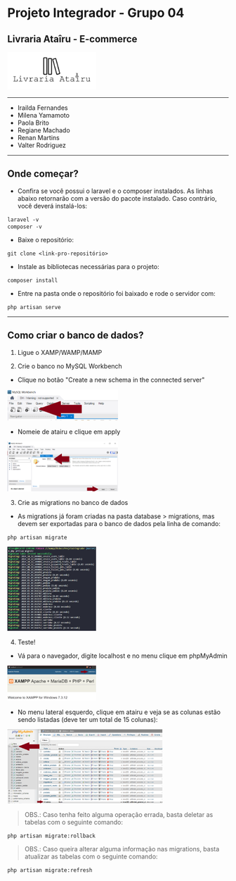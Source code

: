 # Projeto Integrador - Grupo 04


## Livraria Ataîru - E-commerce
<img src="public/img/LivrariaAtairu-logo-Courier_New.png" alt="Livraria Ataîru" width="40%"/>

---

* Irailda Fernandes
* Milena Yamamoto
* Paola Brito
* Regiane Machado
* Renan Martins
* Valter Rodriguez

---

## Onde começar?

* Confira se você possui o laravel e o composer instalados. As linhas abaixo retornarão com a versão do pacote instalado. Caso contrário, você deverá instalá-los:

```
laravel -v
composer -v
```


* Baixe o repositório:

```
git clone <link-pro-repositório>
```

* Instale as bibliotecas necessárias para o projeto:

```
composer install
```

* Entre na pasta onde o repositório foi baixado e rode o servidor com:

```
php artisan serve
```


---

## Como criar o banco de dados?

1. Ligue o XAMP/WAMP/MAMP


2. Crie o banco no MySQL Workbench
* Clique no botão "Create a new schema in the connected server"

<img src="public/img/documentation/migrations01.png" alt="migrations01" width="50%"/>

* Nomeie de atairu e clique em apply

<img src="public/img/documentation/migrations02.png" alt="migrations01" width="50%"/>


3. Crie as migrations no banco de dados
* As migrations já foram criadas na pasta database > migrations, mas devem ser exportadas para o banco de dados pela linha de comando:

```
php artisan migrate
```

<img src="public/img/documentation/migrations03.png" alt="migrations01" width="40%"/>


4. Teste!
* Vá para o navegador, digite localhost e no menu clique em phpMyAdmin

<img src="public/img/documentation/migrations04.png" alt="migrations04" width="40%"/>


* No menu lateral esquerdo, clique em atairu e veja se as colunas estão sendo listadas (deve ter um total de 15 colunas):

<img src="public/img/documentation/migrations05.png" alt="migrations04" width="70%"/>


> OBS.: Caso tenha feito alguma operação errada, basta deletar as tabelas com o seguinte comando:
```
php artisan migrate:rollback
```

> OBS.: Caso queira alterar alguma informação nas migrations, basta atualizar as tabelas com o seguinte comando:
```
php artisan migrate:refresh
```